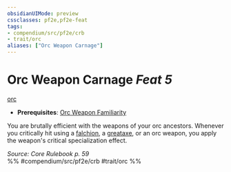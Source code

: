 ```yaml
---
obsidianUIMode: preview
cssclasses: pf2e,pf2e-feat
tags:
- compendium/src/pf2e/crb
- trait/orc
aliases: ["Orc Weapon Carnage"]
---
```

# Orc Weapon Carnage  *Feat 5*  
[orc](rules/traits/orc.md "Orc Ancestry & Heritage Trait")  

- **Prerequisites**: [Orc Weapon Familiarity](compendium/feats/orc-weapon-familiarity.md)

You are brutally efficient with the weapons of your orc ancestors. Whenever you critically hit using a [falchion](compendium/equipment/items/falchion.md), a [greataxe](compendium/equipment/items/greataxe.md), or an orc weapon, you apply the weapon's critical specialization effect.

*Source: Core Rulebook p. 59*  
%% #compendium/src/pf2e/crb #trait/orc %%